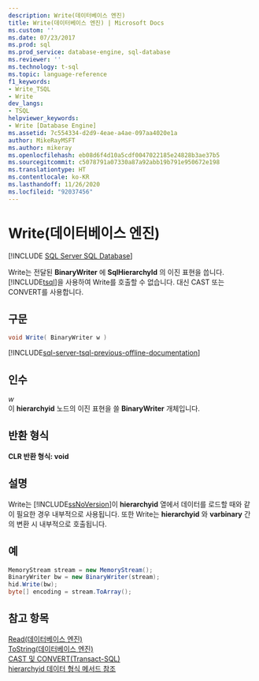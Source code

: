 ```yaml
---
description: Write(데이터베이스 엔진)
title: Write(데이터베이스 엔진) | Microsoft Docs
ms.custom: ''
ms.date: 07/23/2017
ms.prod: sql
ms.prod_service: database-engine, sql-database
ms.reviewer: ''
ms.technology: t-sql
ms.topic: language-reference
f1_keywords:
- Write_TSQL
- Write
dev_langs:
- TSQL
helpviewer_keywords:
- Write [Database Engine]
ms.assetid: 7c554334-d2d9-4eae-a4ae-097aa4020e1a
author: MikeRayMSFT
ms.author: mikeray
ms.openlocfilehash: eb08d6f4d10a5cdf0047022185e24828b3ae37b5
ms.sourcegitcommit: c5078791a07330a87a92abb19b791e950672e198
ms.translationtype: HT
ms.contentlocale: ko-KR
ms.lasthandoff: 11/26/2020
ms.locfileid: "92037456"
---
```

# <a name="write-database-engine"></a>Write(데이터베이스 엔진)
[!INCLUDE [SQL Server SQL Database](../../includes/applies-to-version/sql-asdb.md)]

Write는 전달된 **BinaryWriter** 에 **SqlHierarchyId** 의 이진 표현을 씁니다. [!INCLUDE[tsql](../../includes/tsql-md.md)]을 사용하여 Write를 호출할 수 없습니다. 대신 CAST 또는 CONVERT를 사용합니다.
  
## <a name="syntax"></a>구문  
  
```csharp
void Write( BinaryWriter w )
```  

[!INCLUDE[sql-server-tsql-previous-offline-documentation](../../includes/sql-server-tsql-previous-offline-documentation.md)]

## <a name="arguments"></a>인수
*w*  
이 **hierarchyid** 노드의 이진 표현을 쓸 **BinaryWriter** 개체입니다.
  
## <a name="return-types"></a>반환 형식  
**CLR 반환 형식: void**
  
## <a name="remarks"></a>설명  
Write는 [!INCLUDE[ssNoVersion](../../includes/ssnoversion-md.md)]이 **hierarchyid** 열에서 데이터를 로드할 때와 같이 필요한 경우 내부적으로 사용됩니다. 또한 Write는 **hierarchyid** 와 **varbinary** 간의 변환 시 내부적으로 호출됩니다.
  
## <a name="examples"></a>예  
  
```csharp
MemoryStream stream = new MemoryStream();  
BinaryWriter bw = new BinaryWriter(stream);  
hid.Write(bw);  
byte[] encoding = stream.ToArray();  
```  
  
## <a name="see-also"></a>참고 항목
[Read&#40;데이터베이스 엔진&#41;](../../t-sql/data-types/read-database-engine.md)  
[ToString&#40;데이터베이스 엔진&#41;](../../t-sql/data-types/tostring-database-engine.md)  
[CAST 및 CONVERT&#40;Transact-SQL&#41;](../../t-sql/functions/cast-and-convert-transact-sql.md)  
[hierarchyid 데이터 형식 메서드 참조](./hierarchyid-data-type-method-reference.md)
  
